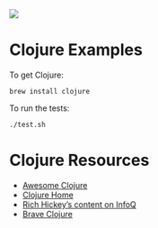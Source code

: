 <img src="https://raw.githubusercontent.com/rtoal/polyglot/master/docs/resources/clojure-logo-64.png">

# Clojure Examples

To get Clojure:

```
brew install clojure
```

To run the tests:

```
./test.sh
```

# Clojure Resources

* [Awesome Clojure](https://github.com/razum2um/awesome-clojure)
* [Clojure Home](https://clojure.org/)
* [Rich Hickey’s content on InfoQ](https://www.infoq.com/profile/Rich-Hickey)
* [Brave Clojure](http://www.braveclojure.com/)
